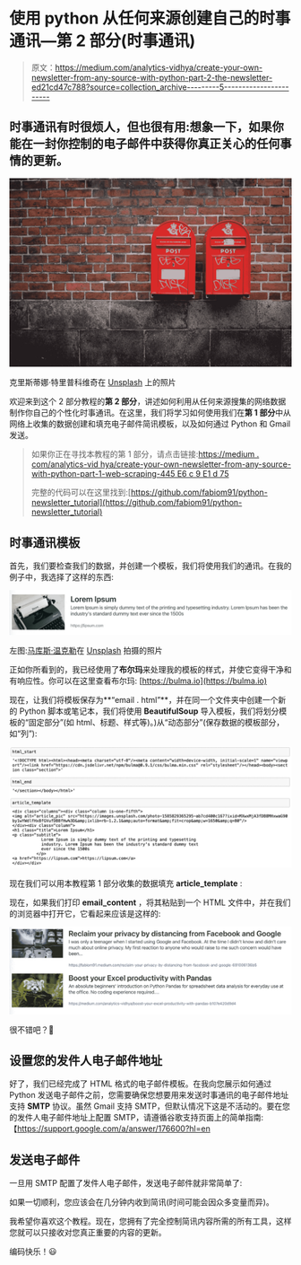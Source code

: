 # 使用 python 从任何来源创建自己的时事通讯—第 2 部分(时事通讯)

> 原文：<https://medium.com/analytics-vidhya/create-your-own-newsletter-from-any-source-with-python-part-2-the-newsletter-ed21cd47c788?source=collection_archive---------5----------------------->

## 时事通讯有时很烦人，但也很有用:想象一下，如果你能在一封你控制的电子邮件中获得你真正关心的任何事情的更新。

![](img/6a34ac48ab0f1dd62a7c5e2a68d7ecfe.png)

克里斯蒂娜·特里普科维奇在 [Unsplash](https://unsplash.com/s/photos/post?utm_source=unsplash&utm_medium=referral&utm_content=creditCopyText) 上的照片

欢迎来到这个 2 部分教程的**第 2 部分**，讲述如何利用从任何来源搜集的网络数据制作你自己的个性化时事通讯。在这里，我们将学习如何使用我们在**第 1 部分**中从网络上收集的数据创建和填充电子邮件简讯模板，以及如何通过 Python 和 Gmail 发送。

> 如果你正在寻找本教程的第 1 部分，请点击链接:[https://medium . com/analytics-vid hya/create-your-own-newsletter-from-any-source-with-python-part-1-web-scraping-445 E6 c 9 E1 d 75](/analytics-vidhya/create-your-own-newsletter-from-any-source-with-python-part-1-web-scraping-445e6c9e1d75)
> 
> 完整的代码可以在这里找到:[https://github.com/fabiom91/python-newsletter_tutorial](https://github.com/fabiom91/python-newsletter_tutorial)

## 时事通讯模板

首先，我们要检查我们的数据，并创建一个模板，我们将使用我们的通讯。在我的例子中，我选择了这样的东西:

![](img/145b332ac2f2fbe6692213d5e0064b61.png)

左图:[马库斯·温克勒](https://unsplash.com/@markuswinkler?utm_source=unsplash&utm_medium=referral&utm_content=creditCopyText)在 [Unsplash](https://unsplash.com/s/photos/news?utm_source=unsplash&utm_medium=referral&utm_content=creditCopyText) 拍摄的照片

正如你所看到的，我已经使用了**布尔玛**来处理我的模板的样式，并使它变得干净和有响应性。你可以在这里查看布尔玛: [https://bulma.io](https://bulma.io)

现在，让我们将模板保存为**“email . html”**，并在同一个文件夹中创建一个新的 Python 脚本或笔记本，我们将使用 **BeautifulSoup** 导入模板，我们将划分模板的“固定部分”(如 html、标题、样式等)。)从“动态部分”(保存数据的模板部分，如“列”):

![](img/12a52e52d677194dccae8d24079b8d3f.png)

现在我们可以用本教程第 1 部分收集的数据填充 **article_template** :

现在，如果我们打印 **email_content** ，将其粘贴到一个 HTML 文件中，并在我们的浏览器中打开它，它看起来应该是这样的:

![](img/305a6b00c6bd531b75276b88f18dab72.png)

很不错吧？🤩

## 设置您的发件人电子邮件地址

好了，我们已经完成了 HTML 格式的电子邮件模板。在我向您展示如何通过 Python 发送电子邮件之前，您需要确保您想要用来发送时事通讯的电子邮件地址支持 **SMTP** 协议。虽然 Gmail 支持 SMTP，但默认情况下这是不活动的。要在您的发件人电子邮件地址上配置 SMTP，请遵循谷歌支持页面上的简单指南:【https://support.google.com/a/answer/176600?hl=en 

## 发送电子邮件

一旦用 SMTP 配置了发件人电子邮件，发送电子邮件就非常简单了:

如果一切顺利，您应该会在几分钟内收到简讯(时间可能会因众多变量而异)。

我希望你喜欢这个教程。现在，您拥有了完全控制简讯内容所需的所有工具，这样您就可以只接收对您真正重要的内容的更新。

编码快乐！😃